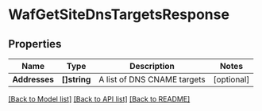 # WafGetSiteDnsTargetsResponse

## Properties

Name | Type | Description | Notes
------------ | ------------- | ------------- | -------------
**Addresses** | **[]string** | A list of DNS CNAME targets | [optional] 

[[Back to Model list]](../README.md#documentation-for-models) [[Back to API list]](../README.md#documentation-for-api-endpoints) [[Back to README]](../README.md)


